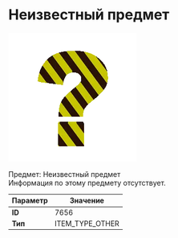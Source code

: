 # Неизвестный предмет

![Item Image](../img/7656.webp?raw=true)

Предмет: Неизвестный предмет<br>Информация по этому предмету отсутствует.


| Параметр | Значение |
|----------|----------|
| **ID** | 7656 |
| **Тип** | ITEM_TYPE_OTHER |

